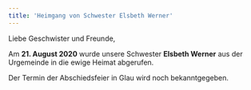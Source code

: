 ```yaml
---
title: 'Heimgang von Schwester Elsbeth Werner'
---
```


Liebe Geschwister und Freunde,

Am **21. August 2020** wurde unsere Schwester **Elsbeth Werner** aus der Urgemeinde in die ewige Heimat abgerufen.

Der Termin der Abschiedsfeier in Glau wird noch bekanntgegeben.
